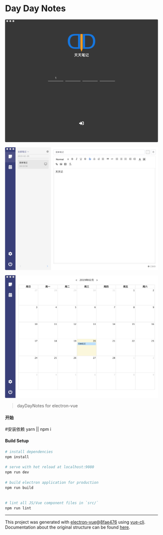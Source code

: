 # Day Day Notes
![demo](https://github.com/huihongme/Day-Day-Notes/blob/master/demo/demo1.jpg)

![demo](https://github.com/huihongme/Day-Day-Notes/blob/master/demo/demo2.jpg)

![demo](https://github.com/huihongme/Day-Day-Notes/blob/master/demo/demo3.jpg)

> dayDayNotes for electron-vue
#### 开始
#安装依赖
yarn  || npm i

#### Build Setup

``` bash
# install dependencies
npm install

# serve with hot reload at localhost:9080
npm run dev

# build electron application for production
npm run build


# lint all JS/Vue component files in `src/`
npm run lint

```

---

This project was generated with [electron-vue](https://github.com/SimulatedGREG/electron-vue)@[8fae476](https://github.com/SimulatedGREG/electron-vue/tree/8fae4763e9d225d3691b627e83b9e09b56f6c935) using [vue-cli](https://github.com/vuejs/vue-cli). Documentation about the original structure can be found [here](https://simulatedgreg.gitbooks.io/electron-vue/content/index.html).
